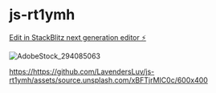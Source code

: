 # js-rt1ymh

[Edit in StackBlitz next generation editor ⚡️](https://stackblitz.com/~/github.com/LavendersLuv/js-rt1ymh)

![AdobeStock_294085063](https://github.com/LavendersLuv/js-rt1ymh/assets/159663767/56928a21-6687-4303-8a4f-8b5435b546b4)

[https://](https://github.com/LavendersLuv/js-rt1ymh/assets/)https://github.com/LavendersLuv/js-rt1ymh/assets/source.unsplash.com/xBFTjrMIC0c/600x400

